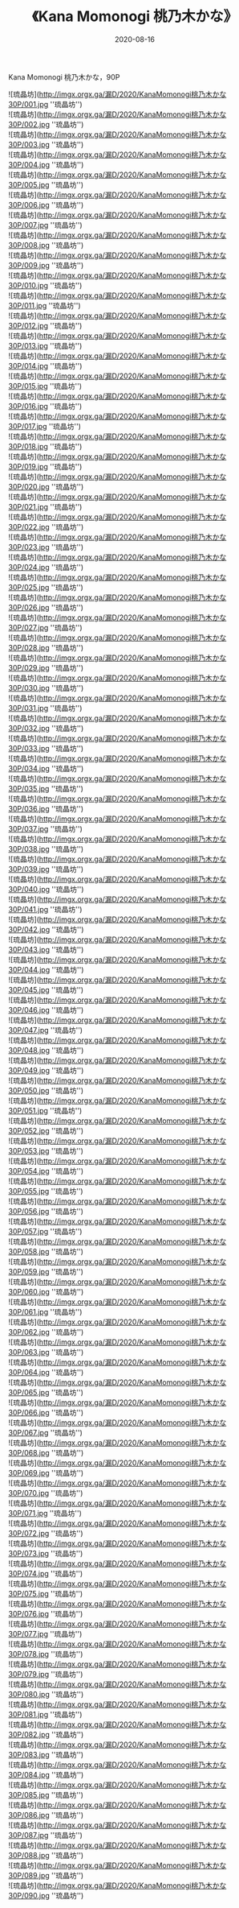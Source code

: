 ﻿---
layout: post
title:  《Kana Momonogi 桃乃木かな》
date:   2020-08-16
img: imgx.orgx.ga/漏D/2020/KanaMomonogi桃乃木かな30P/000.jpg
categories: [美女, 性感, 泳衣]
---

Kana Momonogi 桃乃木かな，90P

![琉晶坊](http://imgx.orgx.ga/漏D/2020/KanaMomonogi桃乃木かな30P/001.jpg ''琉晶坊'') <br>
![琉晶坊](http://imgx.orgx.ga/漏D/2020/KanaMomonogi桃乃木かな30P/002.jpg ''琉晶坊'') <br>
![琉晶坊](http://imgx.orgx.ga/漏D/2020/KanaMomonogi桃乃木かな30P/003.jpg ''琉晶坊'') <br>
![琉晶坊](http://imgx.orgx.ga/漏D/2020/KanaMomonogi桃乃木かな30P/004.jpg ''琉晶坊'') <br>
![琉晶坊](http://imgx.orgx.ga/漏D/2020/KanaMomonogi桃乃木かな30P/005.jpg ''琉晶坊'') <br>
![琉晶坊](http://imgx.orgx.ga/漏D/2020/KanaMomonogi桃乃木かな30P/006.jpg ''琉晶坊'') <br>
![琉晶坊](http://imgx.orgx.ga/漏D/2020/KanaMomonogi桃乃木かな30P/007.jpg ''琉晶坊'') <br>
![琉晶坊](http://imgx.orgx.ga/漏D/2020/KanaMomonogi桃乃木かな30P/008.jpg ''琉晶坊'') <br>
![琉晶坊](http://imgx.orgx.ga/漏D/2020/KanaMomonogi桃乃木かな30P/009.jpg ''琉晶坊'') <br>
![琉晶坊](http://imgx.orgx.ga/漏D/2020/KanaMomonogi桃乃木かな30P/010.jpg ''琉晶坊'') <br>
![琉晶坊](http://imgx.orgx.ga/漏D/2020/KanaMomonogi桃乃木かな30P/011.jpg ''琉晶坊'') <br>
![琉晶坊](http://imgx.orgx.ga/漏D/2020/KanaMomonogi桃乃木かな30P/012.jpg ''琉晶坊'') <br>
![琉晶坊](http://imgx.orgx.ga/漏D/2020/KanaMomonogi桃乃木かな30P/013.jpg ''琉晶坊'') <br>
![琉晶坊](http://imgx.orgx.ga/漏D/2020/KanaMomonogi桃乃木かな30P/014.jpg ''琉晶坊'') <br>
![琉晶坊](http://imgx.orgx.ga/漏D/2020/KanaMomonogi桃乃木かな30P/015.jpg ''琉晶坊'') <br>
![琉晶坊](http://imgx.orgx.ga/漏D/2020/KanaMomonogi桃乃木かな30P/016.jpg ''琉晶坊'') <br>
![琉晶坊](http://imgx.orgx.ga/漏D/2020/KanaMomonogi桃乃木かな30P/017.jpg ''琉晶坊'') <br>
![琉晶坊](http://imgx.orgx.ga/漏D/2020/KanaMomonogi桃乃木かな30P/018.jpg ''琉晶坊'') <br>
![琉晶坊](http://imgx.orgx.ga/漏D/2020/KanaMomonogi桃乃木かな30P/019.jpg ''琉晶坊'') <br>
![琉晶坊](http://imgx.orgx.ga/漏D/2020/KanaMomonogi桃乃木かな30P/020.jpg ''琉晶坊'') <br>
![琉晶坊](http://imgx.orgx.ga/漏D/2020/KanaMomonogi桃乃木かな30P/021.jpg ''琉晶坊'') <br>
![琉晶坊](http://imgx.orgx.ga/漏D/2020/KanaMomonogi桃乃木かな30P/022.jpg ''琉晶坊'') <br>
![琉晶坊](http://imgx.orgx.ga/漏D/2020/KanaMomonogi桃乃木かな30P/023.jpg ''琉晶坊'') <br>
![琉晶坊](http://imgx.orgx.ga/漏D/2020/KanaMomonogi桃乃木かな30P/024.jpg ''琉晶坊'') <br>
![琉晶坊](http://imgx.orgx.ga/漏D/2020/KanaMomonogi桃乃木かな30P/025.jpg ''琉晶坊'') <br>
![琉晶坊](http://imgx.orgx.ga/漏D/2020/KanaMomonogi桃乃木かな30P/026.jpg ''琉晶坊'') <br>
![琉晶坊](http://imgx.orgx.ga/漏D/2020/KanaMomonogi桃乃木かな30P/027.jpg ''琉晶坊'') <br>
![琉晶坊](http://imgx.orgx.ga/漏D/2020/KanaMomonogi桃乃木かな30P/028.jpg ''琉晶坊'') <br>
![琉晶坊](http://imgx.orgx.ga/漏D/2020/KanaMomonogi桃乃木かな30P/029.jpg ''琉晶坊'') <br>
![琉晶坊](http://imgx.orgx.ga/漏D/2020/KanaMomonogi桃乃木かな30P/030.jpg ''琉晶坊'') <br>
![琉晶坊](http://imgx.orgx.ga/漏D/2020/KanaMomonogi桃乃木かな30P/031.jpg ''琉晶坊'') <br>
![琉晶坊](http://imgx.orgx.ga/漏D/2020/KanaMomonogi桃乃木かな30P/032.jpg ''琉晶坊'') <br>
![琉晶坊](http://imgx.orgx.ga/漏D/2020/KanaMomonogi桃乃木かな30P/033.jpg ''琉晶坊'') <br>
![琉晶坊](http://imgx.orgx.ga/漏D/2020/KanaMomonogi桃乃木かな30P/034.jpg ''琉晶坊'') <br>
![琉晶坊](http://imgx.orgx.ga/漏D/2020/KanaMomonogi桃乃木かな30P/035.jpg ''琉晶坊'') <br>
![琉晶坊](http://imgx.orgx.ga/漏D/2020/KanaMomonogi桃乃木かな30P/036.jpg ''琉晶坊'') <br>
![琉晶坊](http://imgx.orgx.ga/漏D/2020/KanaMomonogi桃乃木かな30P/037.jpg ''琉晶坊'') <br>
![琉晶坊](http://imgx.orgx.ga/漏D/2020/KanaMomonogi桃乃木かな30P/038.jpg ''琉晶坊'') <br>
![琉晶坊](http://imgx.orgx.ga/漏D/2020/KanaMomonogi桃乃木かな30P/039.jpg ''琉晶坊'') <br>
![琉晶坊](http://imgx.orgx.ga/漏D/2020/KanaMomonogi桃乃木かな30P/040.jpg ''琉晶坊'') <br>
![琉晶坊](http://imgx.orgx.ga/漏D/2020/KanaMomonogi桃乃木かな30P/041.jpg ''琉晶坊'') <br>
![琉晶坊](http://imgx.orgx.ga/漏D/2020/KanaMomonogi桃乃木かな30P/042.jpg ''琉晶坊'') <br>
![琉晶坊](http://imgx.orgx.ga/漏D/2020/KanaMomonogi桃乃木かな30P/043.jpg ''琉晶坊'') <br>
![琉晶坊](http://imgx.orgx.ga/漏D/2020/KanaMomonogi桃乃木かな30P/044.jpg ''琉晶坊'') <br>
![琉晶坊](http://imgx.orgx.ga/漏D/2020/KanaMomonogi桃乃木かな30P/045.jpg ''琉晶坊'') <br>
![琉晶坊](http://imgx.orgx.ga/漏D/2020/KanaMomonogi桃乃木かな30P/046.jpg ''琉晶坊'') <br>
![琉晶坊](http://imgx.orgx.ga/漏D/2020/KanaMomonogi桃乃木かな30P/047.jpg ''琉晶坊'') <br>
![琉晶坊](http://imgx.orgx.ga/漏D/2020/KanaMomonogi桃乃木かな30P/048.jpg ''琉晶坊'') <br>
![琉晶坊](http://imgx.orgx.ga/漏D/2020/KanaMomonogi桃乃木かな30P/049.jpg ''琉晶坊'') <br>
![琉晶坊](http://imgx.orgx.ga/漏D/2020/KanaMomonogi桃乃木かな30P/050.jpg ''琉晶坊'') <br>
![琉晶坊](http://imgx.orgx.ga/漏D/2020/KanaMomonogi桃乃木かな30P/051.jpg ''琉晶坊'') <br>
![琉晶坊](http://imgx.orgx.ga/漏D/2020/KanaMomonogi桃乃木かな30P/052.jpg ''琉晶坊'') <br>
![琉晶坊](http://imgx.orgx.ga/漏D/2020/KanaMomonogi桃乃木かな30P/053.jpg ''琉晶坊'') <br>
![琉晶坊](http://imgx.orgx.ga/漏D/2020/KanaMomonogi桃乃木かな30P/054.jpg ''琉晶坊'') <br>
![琉晶坊](http://imgx.orgx.ga/漏D/2020/KanaMomonogi桃乃木かな30P/055.jpg ''琉晶坊'') <br>
![琉晶坊](http://imgx.orgx.ga/漏D/2020/KanaMomonogi桃乃木かな30P/056.jpg ''琉晶坊'') <br>
![琉晶坊](http://imgx.orgx.ga/漏D/2020/KanaMomonogi桃乃木かな30P/057.jpg ''琉晶坊'') <br>
![琉晶坊](http://imgx.orgx.ga/漏D/2020/KanaMomonogi桃乃木かな30P/058.jpg ''琉晶坊'') <br>
![琉晶坊](http://imgx.orgx.ga/漏D/2020/KanaMomonogi桃乃木かな30P/059.jpg ''琉晶坊'') <br>
![琉晶坊](http://imgx.orgx.ga/漏D/2020/KanaMomonogi桃乃木かな30P/060.jpg ''琉晶坊'') <br>
![琉晶坊](http://imgx.orgx.ga/漏D/2020/KanaMomonogi桃乃木かな30P/061.jpg ''琉晶坊'') <br>
![琉晶坊](http://imgx.orgx.ga/漏D/2020/KanaMomonogi桃乃木かな30P/062.jpg ''琉晶坊'') <br>
![琉晶坊](http://imgx.orgx.ga/漏D/2020/KanaMomonogi桃乃木かな30P/063.jpg ''琉晶坊'') <br>
![琉晶坊](http://imgx.orgx.ga/漏D/2020/KanaMomonogi桃乃木かな30P/064.jpg ''琉晶坊'') <br>
![琉晶坊](http://imgx.orgx.ga/漏D/2020/KanaMomonogi桃乃木かな30P/065.jpg ''琉晶坊'') <br>
![琉晶坊](http://imgx.orgx.ga/漏D/2020/KanaMomonogi桃乃木かな30P/066.jpg ''琉晶坊'') <br>
![琉晶坊](http://imgx.orgx.ga/漏D/2020/KanaMomonogi桃乃木かな30P/067.jpg ''琉晶坊'') <br>
![琉晶坊](http://imgx.orgx.ga/漏D/2020/KanaMomonogi桃乃木かな30P/068.jpg ''琉晶坊'') <br>
![琉晶坊](http://imgx.orgx.ga/漏D/2020/KanaMomonogi桃乃木かな30P/069.jpg ''琉晶坊'') <br>
![琉晶坊](http://imgx.orgx.ga/漏D/2020/KanaMomonogi桃乃木かな30P/070.jpg ''琉晶坊'') <br>
![琉晶坊](http://imgx.orgx.ga/漏D/2020/KanaMomonogi桃乃木かな30P/071.jpg ''琉晶坊'') <br>
![琉晶坊](http://imgx.orgx.ga/漏D/2020/KanaMomonogi桃乃木かな30P/072.jpg ''琉晶坊'') <br>
![琉晶坊](http://imgx.orgx.ga/漏D/2020/KanaMomonogi桃乃木かな30P/073.jpg ''琉晶坊'') <br>
![琉晶坊](http://imgx.orgx.ga/漏D/2020/KanaMomonogi桃乃木かな30P/074.jpg ''琉晶坊'') <br>
![琉晶坊](http://imgx.orgx.ga/漏D/2020/KanaMomonogi桃乃木かな30P/075.jpg ''琉晶坊'') <br>
![琉晶坊](http://imgx.orgx.ga/漏D/2020/KanaMomonogi桃乃木かな30P/076.jpg ''琉晶坊'') <br>
![琉晶坊](http://imgx.orgx.ga/漏D/2020/KanaMomonogi桃乃木かな30P/077.jpg ''琉晶坊'') <br>
![琉晶坊](http://imgx.orgx.ga/漏D/2020/KanaMomonogi桃乃木かな30P/078.jpg ''琉晶坊'') <br>
![琉晶坊](http://imgx.orgx.ga/漏D/2020/KanaMomonogi桃乃木かな30P/079.jpg ''琉晶坊'') <br>
![琉晶坊](http://imgx.orgx.ga/漏D/2020/KanaMomonogi桃乃木かな30P/080.jpg ''琉晶坊'') <br>
![琉晶坊](http://imgx.orgx.ga/漏D/2020/KanaMomonogi桃乃木かな30P/081.jpg ''琉晶坊'') <br>
![琉晶坊](http://imgx.orgx.ga/漏D/2020/KanaMomonogi桃乃木かな30P/082.jpg ''琉晶坊'') <br>
![琉晶坊](http://imgx.orgx.ga/漏D/2020/KanaMomonogi桃乃木かな30P/083.jpg ''琉晶坊'') <br>
![琉晶坊](http://imgx.orgx.ga/漏D/2020/KanaMomonogi桃乃木かな30P/084.jpg ''琉晶坊'') <br>
![琉晶坊](http://imgx.orgx.ga/漏D/2020/KanaMomonogi桃乃木かな30P/085.jpg ''琉晶坊'') <br>
![琉晶坊](http://imgx.orgx.ga/漏D/2020/KanaMomonogi桃乃木かな30P/086.jpg ''琉晶坊'') <br>
![琉晶坊](http://imgx.orgx.ga/漏D/2020/KanaMomonogi桃乃木かな30P/087.jpg ''琉晶坊'') <br>
![琉晶坊](http://imgx.orgx.ga/漏D/2020/KanaMomonogi桃乃木かな30P/088.jpg ''琉晶坊'') <br>
![琉晶坊](http://imgx.orgx.ga/漏D/2020/KanaMomonogi桃乃木かな30P/089.jpg ''琉晶坊'') <br>
![琉晶坊](http://imgx.orgx.ga/漏D/2020/KanaMomonogi桃乃木かな30P/090.jpg ''琉晶坊'') <br>
